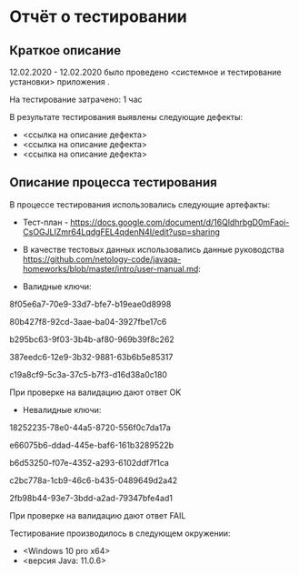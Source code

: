 # Отчёт о тестировании <KeyValidator>

## Краткое описание

12.02.2020 - 12.02.2020 было проведено <системное и тестирование установки> приложения <KeyValidator>.

На тестирование затрачено: 1 час

В результате тестирования выявлены следующие дефекты:
* <ссылка на описание дефекта>
* <ссылка на описание дефекта>
* <ссылка на описание дефекта>

## Описание процесса тестирования

В процессе тестирования использовались следующие артефакты:
* Тест-план - https://docs.google.com/document/d/16QldhrbgD0mFaoi-CsOGJLIZmr64LqdgFEL4qdenN4I/edit?usp=sharing

* В качестве тестовых данных использовались данные руководства <https://github.com/netology-code/javaqa-homeworks/blob/master/intro/user-manual.md>:

* Валидные ключи:

8f05e6a7-70e9-33d7-bfe7-b19eae0d8998

80b427f8-92cd-3aae-ba04-3927fbe17c6

b295bc63-9f03-3b4b-af80-969b39f8c262

387eedc6-12e9-3b32-9881-63b6b5e85317

c19a8cf9-5c3a-37c5-b7f3-d16d38a0c180

При проверке на валидацию дают ответ OK

* Невалидные ключи:

18252235-78e0-44a5-8720-556f0c7da17a

e66075b6-ddad-445e-baf6-161b3289522b

b6d53250-f07e-4352-a293-6102ddf7f1ca

c2bc778a-1cb9-46c6-b435-0489649d2a42

2fb98b44-93e7-3bdd-a2ad-79347bfe4ad1

При проверке на валидацию дают ответ FAIL

Тестирование производилось в следующем окружении:
* <Windows 10 pro x64>
* <версия Java: 11.0.6>
